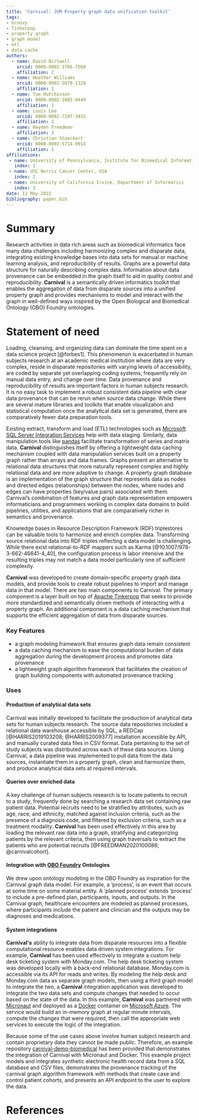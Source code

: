 ```yaml
---
title: 'Carnival: JVM Property graph data unification toolkit'
tags:
- Groovy
- Tinkerpop
- property graph
- graph model
- etl
- data cache
authors: 
  - name: David Birtwell
    orcid: 0000-0002-3766-7568
    affiliation: 2
  - name: Heather Williams
    orcid: 0000-0002-5079-1328
    affiliation: 1
  - name: Tom Hutchinson
    orcid: 0000-0002-1002-0449
    affiliation: 1
  - name: Louis Lee
    orcid: 0000-0002-7297-3915
    affiliation: 2
  - name: Hayden Freedman
    affiliation: 3
  - name: Christian Stoeckert
    orcid: 0000-0002-5714-991X
    affiliation: 1
affiliations:
 - name: University of Pennsylvania, Institute for Biomedical Informatics
   index: 1
 - name: USC Norris Cancer Center, USA
   index: 2
 - name: University of California Irvine, Department of Informatics
   index: 3
date: 12 May 2022
bibliography: paper.bib
---
```


# Summary
Research activities in data rich areas such as biomedical informatics face many data challenges including harmonizing complex and disparate data, integrating existing knowledge bases into data sets for manual or machine learning analysis, and reproducibility of results. Graphs are a powerful data structure for naturally describing complex data. Information about data provenance can be embedded in the graph itself to aid in quality control and reproducibility. **Carnival** is a semantically driven informatics toolkit that enables the aggregation of data from disparate sources into a unified property graph and provides mechanisms to model and interact with the graph in well-defined ways inspired by the Open Biological and Biomedical Ontology (OBO) Foundry ontologies.  

# Statement of need
Loading, cleansing, and organizing data can dominate the time spent on a data science project [@forbes1]. This phenomenon is exacerbated in human subjects research at an academic medical institution where data are very complex, reside in disparate repositories with varying levels of accessibility, are coded by separate yet overlapping coding systems, frequently rely on manual data entry, and change over time. Data provenance and reproducibility of results are important factors in human subjects research. It is no easy task to implement a robust consistent data pipeline with clear data provenance that can be rerun when source data change. While there are several mature libraries and toolkits that enable visualization and statistical computation once the analytical data set is generated, there are comparatively fewer data preparation tools.

Existing extract, transform and load (ETL) technologies such as [Microsoft SQL Server Integration Services](https://docs.microsoft.com/en-us/sql/integration-services/sql-server-integration-services) help with data staging. Similarly, data manipulation tools like [pandas](https://pandas.pydata.org) facilitate transformation of series and matrix data. **Carnival** distinguishes itself by offering a lightweight data caching mechanism coupled with data manipulation services built on a property graph rather than arrays and data frames. Graphs present an alternative to relational data structures that more naturally represent complex and highly relational data and are more adaptive to change. A property graph database is an implementation of the graph structure that represents data as nodes and directed edges (relationships) between the nodes, where nodes and edges can have properties (key/value pairs) associated with them. Carnival’s combination of features and graph data representation empowers informaticians and programmers working in complex data domains to build pipelines, utilities, and applications that are comparatively richer in semantics and provenance.

Knowledge bases in Resource Description Framework (RDF) triplestores can be valuable tools to harmonize and enrich complex data. Transforming source relational data into RDF triples reflecting a data model is challenging. While there exist relational-to-RDF mappers such as Karma [@10.1007/978-3-662-46641-4_40], the configuration process is labor intensive and the resulting triples may not match a data model particularly one of sufficient complexity.

**Carnival** was developed to create domain-specific property graph data models, and provide tools to create robust pipelines to import and manage data in that model. There are two main components to Carnival. The primary component is a layer built on top of [Apache Tinkerpop](https://tinkerpop.apache.org) that seeks to provide more standardized and semantically driven methods of interacting with a property graph. An additional component is a data caching mechanism that supports the efficient aggregation of data from disparate sources.



### Key Features
- a graph modeling framework that ensures graph data remain consistent
- a data caching mechanism to ease the computational burden of data aggregation during the development process and promotes data provenance
- a lightweight graph algorithm framework that facilitates the creation of graph building components with automated provenance tracking

### Uses

#### Production of analytical data sets
Carnival was initially developed to facilitate the production of analytical data sets for human subjects research. The source data repositories included a relational data warehouse accessible by SQL, a REDCap [@HARRIS2019103208; @HARRIS2009377] installation accessible by API, and manually curated data files in CSV format. Data pertaining to the set of study subjects was distributed across each of these data sources. Using Carnival, a data pipeline was implemented to pull data from the data sources, instantiate them in a property graph, clean and harmonize them, and produce analytical data sets at required intervals.

#### Queries over enriched data
A key challenge of human subjects research is to locate patients to recruit to a study, frequently done by searching a research data set containing raw patient data. Potential recruits need to be stratified by attributes, such as age, race, and ethnicity, matched against inclusion criteria, such as the presence of a diagnosis code, and filtered by exclusion criteria, such as a treatment modality. **Carnival** has been used effectively in this area by loading the relevant raw data into a graph, stratifying and categorizing patients by the relevant criteria, then using graph traversals to extract the patients who are potential recruits [@FREEDMAN2020100086; @carnivalcohort].

#### Integration with [OBO Foundry](https://obofoundry.org) Ontologies
We drew upon ontology modeling in the OBO Foundry as inspiration for the Carnival graph data model. For example, a ‘process’, is an event that occurs at some time on some material entity. A ‘planned process’ extends ‘process’ to include a pre-defined plan, participants, inputs, and outputs. In the Carnival graph, healthcare encounters are modeled as planned processes, where participants include the patient and clinician and the outputs may be diagnoses and medications.

#### System integrations
**Carnival's** ability to integrate data from disparate resources into a flexible computational resource enables data driven system integrations. For example, **Carnival** has been used effectively to integrate a custom help desk ticketing system with Monday.com. The help desk ticketing system was developed locally with a back-end relational database. Monday.com is accessible via its API for reads and writes. By modeling the help desk and Monday.com data as separate graph models, then using a third graph model to integrate the two, a **Carnival** integration application was developed to integrate the two data sets and compute changes that needed to occur based on the state of the data. In this example, **Carnival** was partnered with [Micronaut](https://micronaut.io) and deployed as a [Docker](https://www.docker.com) container on [Microsoft Azure](https://azure.microsoft.com/). The service would build an in-memory graph at regular minute intervals, compute the changes that were required, then call the appropriate web services to execute the logic of the integration.

Because some of the use cases above involve human subject research and contain proprietary data they cannot be made public. Therefore, an example repository [carnival-demo-biomedical](https://github.com/carnival-data/carnival-demo-biomedical) has been provided that demonstrates the integration of Carnival with Micronaut and Docker. This example project models and integrates synthetic electronic health record data from a SQL database and CSV files, demonstrates the provenance tracking of the carnival graph algorithm framework with methods that create case and control patient cohorts, and presents an API endpoint to the user to explore the data.

# References
